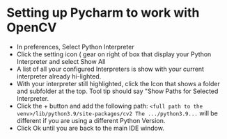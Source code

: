 # Setting up Pycharm to work with OpenCV

- In preferences, Select Python Interpreter
- Click the setting icon ( gear on right of box that display your Python Interpreter and select Show All
- A list of all your configured Interpreters is show with your current interpreter already hi-lighted.
- With your interpreter still highlighted, click the Icon that shows a folder and subfolder at the top. Tool tip should
  say "Show Paths for Selected Interpreter.
- Click the + button and add the following
  path: `<full path to the venv>/lib/python3.9/site-packages/cv2 The .../python3.9...` will be different if you are
  using a different Python Version.
- Click Ok until you are back to the main IDE window.